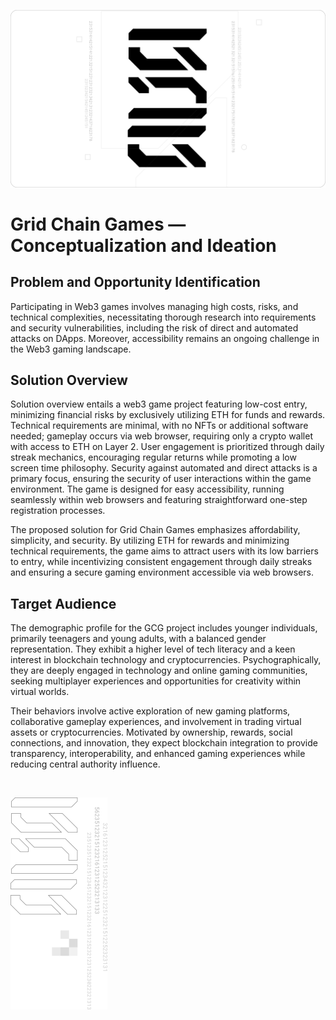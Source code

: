 ![Grid Chain Games Banner](https://github.com/ATrnd/GridChainGames/blob/main/_img/GCG_banner_0.1.png?raw=true)

# Grid Chain Games — Conceptualization and Ideation

## Problem and Opportunity Identification

Participating in Web3 games involves managing high costs, risks, and technical complexities,
necessitating thorough research into requirements and security vulnerabilities,
including the risk of direct and automated attacks on DApps.
Moreover, accessibility remains an ongoing challenge in the Web3 gaming landscape.

## Solution Overview

Solution overview entails a web3 game project featuring low-cost entry, minimizing financial risks by exclusively utilizing ETH for funds and rewards.
Technical requirements are minimal, with no NFTs or additional software needed; gameplay occurs via web browser, requiring only a crypto wallet with access to ETH on Layer 2.
User engagement is prioritized through daily streak mechanics, encouraging regular returns while promoting a low screen time philosophy.
Security against automated and direct attacks is a primary focus, ensuring the security of user interactions within the game environment.
The game is designed for easy accessibility, running seamlessly within web browsers and featuring straightforward one-step registration processes.

The proposed solution for Grid Chain Games emphasizes affordability, simplicity, and security.
By utilizing ETH for rewards and minimizing technical requirements, the game aims to attract users with its low barriers to entry,
while incentivizing consistent engagement through daily streaks and ensuring a secure gaming environment accessible via web browsers.

## Target Audience

The demographic profile for the GCG project includes younger individuals, primarily teenagers and young adults, with a balanced gender representation.
They exhibit a higher level of tech literacy and a keen interest in blockchain technology and cryptocurrencies.
Psychographically, they are deeply engaged in technology and online gaming communities, seeking multiplayer experiences
and opportunities for creativity within virtual worlds.

Their behaviors involve active exploration of new gaming platforms, collaborative gameplay experiences, and involvement in trading virtual assets or cryptocurrencies.
Motivated by ownership, rewards, social connections, and innovation, they expect blockchain integration to provide transparency,
interoperability, and enhanced gaming experiences while reducing central authority influence.

<br>

![Grid Chain Games Footer](https://github.com/ATrnd/GridChainGames/blob/main/_img/GCG_footer_0.2.png?raw=true)

